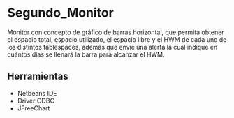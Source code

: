 # Segundo_Monitor
Monitor con concepto de gráfico de barras horizontal, que permita obtener el espacio total, espacio utilizado, el espacio libre y el HWM de cada uno de los distintos tablespaces, además que envíe una alerta la cual indique en cuántos días se llenará la barra para alcanzar el HWM.
## Herramientas
* Netbeans IDE
* Driver ODBC
* JFreeChart
